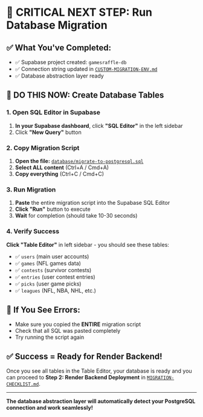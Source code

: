 # 🚨 CRITICAL NEXT STEP: Run Database Migration

## ✅ What You've Completed:
- ✅ Supabase project created: `gamesraffle-db`
- ✅ Connection string updated in [`CUSTOM-MIGRATION-ENV.md`](CUSTOM-MIGRATION-ENV.md)
- ✅ Database abstraction layer ready

## 🎯 DO THIS NOW: Create Database Tables

### 1. Open SQL Editor in Supabase
1. **In your Supabase dashboard**, click **"SQL Editor"** in the left sidebar
2. Click **"New Query"** button

### 2. Copy Migration Script
1. **Open the file:** [`database/migrate-to-postgresql.sql`](database/migrate-to-postgresql.sql)
2. **Select ALL content** (Ctrl+A / Cmd+A) 
3. **Copy everything** (Ctrl+C / Cmd+C)

### 3. Run Migration
1. **Paste** the entire migration script into the Supabase SQL Editor
2. **Click "Run"** button to execute
3. **Wait** for completion (should take 10-30 seconds)

### 4. Verify Success
**Click "Table Editor"** in left sidebar - you should see these tables:
- ✅ `users` (main user accounts)
- ✅ `games` (NFL games data)  
- ✅ `contests` (survivor contests)
- ✅ `entries` (user contest entries)
- ✅ `picks` (user game picks)
- ✅ `leagues` (NFL, NBA, NHL, etc.)

## 🚨 If You See Errors:
- Make sure you copied the **ENTIRE** migration script
- Check that all SQL was pasted completely
- Try running the script again

## ✅ Success = Ready for Render Backend!

Once you see all tables in the Table Editor, your database is ready and you can proceed to **Step 2: Render Backend Deployment** in [`MIGRATION-CHECKLIST.md`](MIGRATION-CHECKLIST.md).

---

**The database abstraction layer will automatically detect your PostgreSQL connection and work seamlessly!**